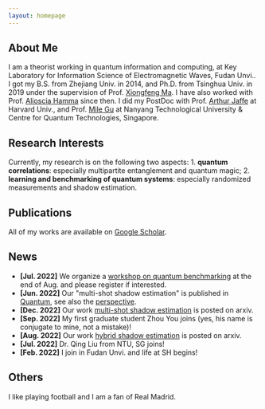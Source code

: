 ```yaml
---
layout: homepage
---
```


## About Me

I am a theorist working in quantum information and computing, at Key Laboratory for Information Science of Electromagnetic Waves, Fudan Unvi.. I got my B.S. from Zhejiang Univ. in 2014, and Ph.D. from Tsinghua Univ. in 2019 under the supervision of Prof. [Xiongfeng Ma](https://iiis.tsinghua.edu.cn/maxiongfeng/). I have also worked with Prof. [Alioscia Hamma](https://www.quantumphysics.fun/) since then. I did my PostDoc with Prof. [Arthur Jaffe](https://mathpicture.fas.harvard.edu/) at Harvard Univ., and Prof. [Mile Gu](https://www.quantumcomplexity.org/milegu/) at Nanyang Technological University & Centre for Quantum Technologies, Singapore.

## Research Interests
Currently, my research is on the following two aspects: 1. **quantum correlations**: especially multipartite entanglement and quantum magic; 2. **learning and benchmarking of quantum systems**: especially randomized measurements and shadow estimation. 


## Publications
All of my works are available on [Google Scholar](https://scholar.google.com/citations?view_op=list_works&hl=en&hl=en&user=oQ_tbtYAAAAJ&sortby=pubdate).

## News
- **[Jul. 2022]** We organize a [workshop on quantum benchmarking](http://iwqcvv2023.top) at the end of Aug. and please register if interested.
- **[Jun. 2022]** Our "multi-shot shadow estimation" is published in [Quantum](https://quantum-journal.org/papers/q-2023-06-29-1044/), see also the [perspective](https://quantum-journal.org/views/qv-2023-06-29-74/).
- **[Dec. 2022]** Our work [multi-shot shadow estimation](https://arxiv.org/abs/2212.11068.pdf) is posted on arxiv.
- **[Sep. 2022]** My first graduate student Zhou You joins (yes, his name is conjugate to mine, not a mistake)!
- **[Aug. 2022]** Our work [hybrid shadow estimation](https://arxiv.org/abs/2208.08416) is posted on arxiv.
- **[Jul. 2022]** Dr. Qing Liu from NTU, SG joins!
- **[Feb. 2022]** I join in Fudan Unvi. and life at SH begins!


## Others
I like playing football and I am a fan of Real Madrid.

